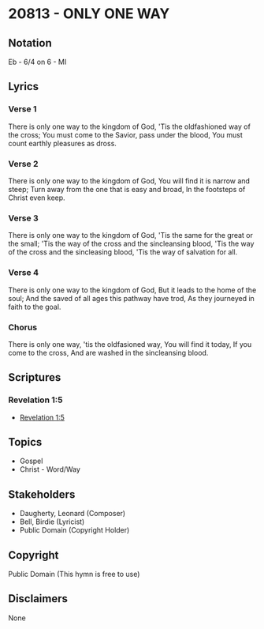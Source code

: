 # 20813 - ONLY ONE WAY

## Notation

Eb - 6/4 on 6 - MI

## Lyrics

### Verse 1

There is only one way to the kingdom of God, 'Tis the oldfashioned way of the cross; You must come to the Savior, pass under the blood, You must count earthly pleasures as dross.

### Verse 2

There is only one way to the kingdom of God, You will find it is narrow and steep; Turn away from the one that is easy and broad, In the footsteps of Christ even keep.

### Verse 3

There is only one way to the kingdom of God, 'Tis the same for the great or the small; 'Tis the way of the cross and the sincleansing blood, 'Tis the way of the cross and the sincleasing blood, 'Tis the way of salvation for all.

### Verse 4

There is only one way to the kingdom of God, But it leads to the home of the soul; And the saved of all ages this pathway have trod, As they journeyed in faith to the goal.

### Chorus

There is only one way, 'tis the oldfasioned way, You will find it today, If you come to the cross, And are washed in the sincleansing blood.


## Scriptures

### Revelation 1:5

- [Revelation 1:5](https://www.biblegateway.com/passage/?search=Revelation%201%3A5)


## Topics

- Gospel
- Christ - Word/Way

## Stakeholders

- Daugherty, Leonard (Composer)
- Bell, Birdie (Lyricist)
- Public Domain (Copyright Holder)

## Copyright

Public Domain
(This hymn is free to use)

## Disclaimers

None

